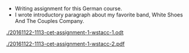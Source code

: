 * Writing assignment for this German course.
* I wrote introductory paragraph about my favorite band, White Shoes And The Couples Company.

[./20161122-1113-cet-assignment-1-wstacc-1.odt](./20161122-1113-cet-assignment-1-wstacc-1.odt)

[./20161122-1113-cet-assignment-1-wstacc-2.pdf](./20161122-1113-cet-assignment-1-wstacc-2.pdf)